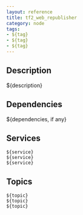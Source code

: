 ```yaml
---
layout: reference
title: tf2_web_republisher
category: node
tags: 
- ${tag}
- ${tag}
- ${tag}
---
```


## Description
${description}

## Dependencies
${dependencies, if any}

## Services
``${service}``  
``${service}``  
``${service}``  

## Topics
``${topic}``  
``${topic}``  
``${topic}``  

